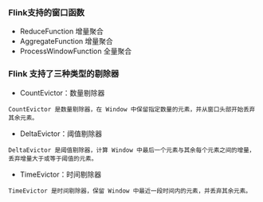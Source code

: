 ### Flink支持的窗口函数

- ReduceFunction 增量聚合
- AggregateFunction 增量聚合
- ProcessWindowFunction 全量聚合

### Flink 支持了三种类型的剔除器

- CountEvictor：数量剔除器
```text
CountEvictor 是数量剔除器，在 Window 中保留指定数量的元素，并从窗口头部开始丢弃其余元素。
```
- DeltaEvictor：阈值剔除器
```text
DeltaEvictor 是阈值剔除器，计算 Window 中最后一个元素与其余每个元素之间的增量，丢弃增量大于或等于阈值的元素。
```
- TimeEvictor：时间剔除器
```text
TimeEvictor 是时间剔除器，保留 Window 中最近一段时间内的元素，并丢弃其余元素。
```